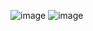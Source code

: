 ![image](https://github.com/user-attachments/assets/344908e9-6fb2-4366-bf08-84ff82e3b7eb)
![image](https://github.com/user-attachments/assets/3fe4b4b5-68b8-48e1-872c-766e57171c80)
